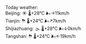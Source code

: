 Today weather:  
Beijing: ☀️ 🌡️+28°C 🌬️→11km/h  
Tianjin: ⛈ 🌡️+24°C 🌬️↗7km/h  
Shijiazhuang: 🌫  🌡️+28°C 🌬️↓0km/h  
Tangshan: ⛈ 🌡️+24°C 🌬️←19km/h  
